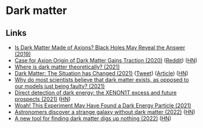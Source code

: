 # Dark matter

## Links

- [Is Dark Matter Made of Axions? Black Holes May Reveal the Answer (2019)](https://www.universetoday.com/142239/is-dark-matter-made-of-axions-black-holes-may-reveal-the-answer/)
- [Case for Axion Origin of Dark Matter Gains Traction (2020)](https://www.ias.edu/press-releases/2020/dark-matter-axion-origin) ([Reddit](https://www.reddit.com/r/science/comments/hh5qjq/the_existence_of_dark_matter_has_been_confirmed/)) ([HN](https://news.ycombinator.com/item?id=23665330))
- [Where is dark matter theoretically? (2021)](https://www.reddit.com/r/askscience/comments/lmas9d/where_is_dark_matter_theoretically/)
- [Dark Matter: The Situation has Changed (2021)](https://www.youtube.com/watch?v=4_qJptwikRc) ([Tweet](https://twitter.com/Atrix256/status/1388474154916089865)) ([Article](http://backreaction.blogspot.com/2021/05/dark-matter-situation-has-changed.html?m=1)) ([HN](https://news.ycombinator.com/item?id=27085979))
- [Why do most scientists believe that dark matter exists, as opposed to our models just being faulty? (2021)](https://www.reddit.com/r/AskPhysics/comments/oy3q4n/why_do_most_scientists_believe_that_dark_matter/)
- [Direct detection of dark energy: the XENON1T excess and future prospects (2021)](https://arxiv.org/abs/2103.15834) ([HN](https://news.ycombinator.com/item?id=28755204))
- [Woah! This Experiment May Have Found a Dark Energy Particle (2021)](https://www.youtube.com/watch?v=UzVXNFkI60Q)
- [Astronomers discover a strange galaxy without dark matter (2022)](https://www.wired.com/story/astronomers-discover-a-strange-galaxy-without-dark-matter/) ([HN](https://news.ycombinator.com/item?id=29873500))
- [A new tool for finding dark matter digs up nothing (2022)](https://www.quantamagazine.org/a-new-tool-for-finding-dark-matter-digs-up-nothing-20220321/) ([HN](https://news.ycombinator.com/item?id=30766082))